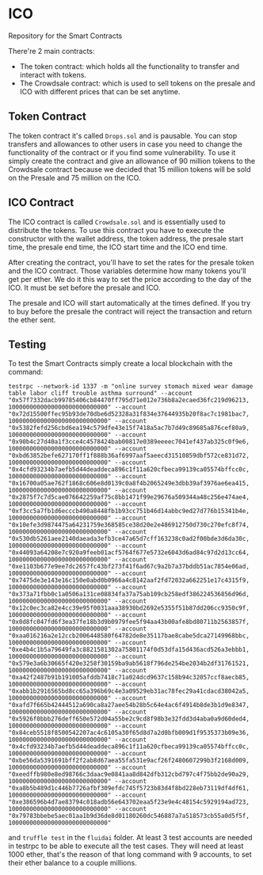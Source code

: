 # ICO
Repository for the Smart Contracts

There're 2 main contracts:
- The token contract: which holds all the functionality to transfer and interact with tokens.
- The Crowdsale contract: which is used to sell tokens on the presale and ICO with different prices that can be set anytime.

## Token Contract
The token contract it's called `Drops.sol` and is pausable. You can stop transfers and allowances to other users in case you need to change the functionality of the contract or if you find some vulnerability. To use it simply create the contract and give an allowance of 90 million tokens to the Crowdsale contract because we decided that 15 million tokens will be sold on the Presale and 75 million on the ICO.

## ICO Contract
The ICO contract is called `Crowdsale.sol` and is essentially used to distribute the tokens. To use this contract you have to execute the constructor with the wallet address, the token address, the presale start time, the presale end time, the ICO start time and the ICO end time.

After creating the contract, you'll have to set the rates for the presale token and the ICO contract. Those variables determine how many tokens you'll get per ether. We do it this way to set the price according to the day of the ICO. It must be set before the presale and ICO.

The presale and ICO will start automatically at the times defined. If you try to buy before the presale the contract will reject the transaction and return the ether sent.

## Testing
To test the Smart Contracts simply create a local blockchain with the command:
```
testrpc --network-id 1337 -m "online survey stomach mixed wear damage table labor cliff trouble asthma surround" --account "0x57f7332dacb99785406cb84470ff795d71e012e736b8a2ecaed36fc219d96213, 1000000000000000000000000000" --account "0x72d15500ffec95b93de70dbe6d52328a31f834e37644935b20f8ac7c1981bac7, 1000000000000000000000000000" --account "0x5382fefd256cbd6ea194c579dfe43e15f7418a5ac7b7d49c89685a876cef80a9, 1000000000000000000000000000" --account "0x90b4c27d40a1f3cce4c4578424bab00817e0389eeeec7041ef437ab325c0f9e6, 1000000000000000000000000000" --account "0xbd63852befe627170ff1f888b36af6997aaf5aeecd31510859dbf572ce831d72, 1000000000000000000000000000" --account "0x4cfd93234b7aefb5d44deaddeca896c1f11a620cfbeca99139ca05574bffcc0c, 1000000000000000000000000000" --account "0x16700a05ae762f1868c606e8d0139c0a8f4b2065249e3dbb39af3976ae6ea415, 1000000000000000000000000000" --account "0x2875f7c7d5cae076642259af75c8bb1471f99e29676a509344a48c256e474ae4, 1000000000000000000000000000" --account "0xf3cc5a7fb1d6ecccb490a8448fb1b93cc751b46d14abbc9ed27d776b15341b4e, 1000000000000000000000000000" --account "0x10efe3d9874475a64231759e368585ce38d20e2e486912750d730c270efc8f74, 1000000000000000000000000000" --account "0x530db5261aee2140daeada3efb3ce47a65d7cff163238c0ad2f00bde3d6da30c, 1000000000000000000000000000" --account "0x44093a64208e7c920a9feeb01acf5764f677e5732e6043d6ad84c97d2d13cc64, 1000000000000000000000000000" --account "0xe1103b677e9ee7dc2657fc43bf273f41f6ad67c9a2b7a37bddb51ac7854e06ad, 1000000000000000000000000000" --account "0x7475de3e143e16c150e0abd0b0966a4c8142aaf2fd72032a662251e17c4315f9, 1000000000000000000000000000" --account "0x373a71fbb0c1a0506a131ce08834fa37a75ab109cb258edf386224536856d96d, 1000000000000000000000000000" --account "0x12c0ec3ca82e4cc39e95f0031aaa38930bd2692e5355f51b87dd206cc9350c9f, 1000000000000000000000000000" --account "0x0d8fc047fd6f3ea37fe18b3d9b0979fee5f94aa43b00afe8bd80711b2563857f, 1000000000000000000000000000" --account "0xaa016216a2e12ccb2006448580f64782de8e35117bae8cabe5dca27149968bbc, 1000000000000000000000000000" --account "0xe4b4c1b5a79649fa3c8821581302a75801174f0d53dfa15d436acd526a3ebbb1, 1000000000000000000000000000" --account "0x579e3a6b30665f420e3258f30159ba9ab5618f796de254be2034b2df31761521, 1000000000000000000000000000" --account "0xa42f2487b91b191005afddb7418c71a024dcd9637c158b94c32057ccf8aecb85, 1000000000000000000000000000" --account "0xabb1b2916565bd8cc65a396b69c4e3a09529eb31ac78fec29a41cdacd38042a5, 1000000000000000000000000000" --account "0xafd7f665b42444512a690ca8a27aee54b28b5c64e4ac6f4914b8de3b1d9e8347, 1000000000000000000000000000" --account "0x5926f0bbb276deff650e572d04a55be2c9cd8f98b3e32fdd3d4aba0a9d60ded4, 1000000000000000000000000000" --account "0x84ceb5518f8500542207ac4c6105a30f65d8d7a2d0bfb009d1f9535373b09e36, 1000000000000000000000000000" --account "0x4cfd93234b7aefb5d44deaddeca896c1f11a620cfbeca99139ca05574bffcc0c, 1000000000000000000000000000" --account "0xbe56da5391691bff2f2ab8d67aea55fa531e9acf26f2480607299b3f2168d009, 1000000000000000000000000000" --account "0xeedffb980e8ed98766c3daac9e0841aa8d842dfb312cbd797c4f75bb2de90a29, 1000000000000000000000000000" --account "0xa8b5b489d1c446b7726afbf309efdc745f5723b83d4f8bd228eb73119df4df61, 1000000000000000000000000000" --account "0xe386596b4d7ae83794c018adb56e643702eaa5f23e9e4c48154c5929194ad723, 1000000000000000000000000000" --account "0x79783bbebe5aec01aa1b9d36de8d01180260dc546887a7a518573cb55a0d5f5f, 1000000000000000000000000000"
```

and `truffle test` in the `fluidai` folder. At least 3 test accounts are needed in testrpc to be able to execute all the test cases. They will need at least 1000 ether, that's
the reason of that long command with 9 accounts, to set their ether balance to a couple millions.
